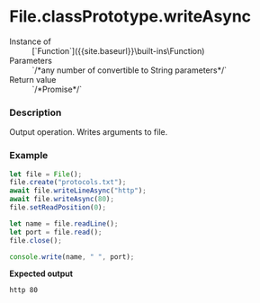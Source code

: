 # File.classPrototype.writeAsync

<dl>
<dt> Instance of </dt><dd markdown="1">
 [`Function`]({{site.baseurl}}\built-ins\Function) 
</dd>
<dt> Parameters </dt><dd markdown="1">
 `/*any number of convertible to String parameters*/` 
</dd>
<dt> Return value </dt><dd markdown="1">
 `/*Promise*/` 
</dd>
</dl>

### Description

Output operation. 
Writes arguments to file.

### Example

```js
let file = File();
file.create("protocols.txt");
await file.writeLineAsync("http");
await file.writeAsync(80);
file.setReadPosition(0);

let name = file.readLine();
let port = file.read();
file.close();

console.write(name, " ", port);
```

**Expected output**

```
http 80
```

